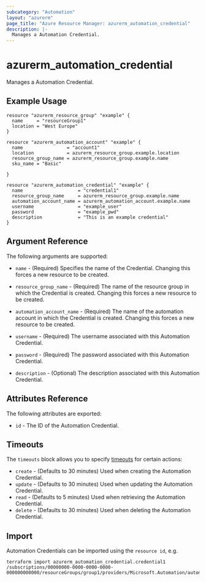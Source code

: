 ```yaml
---
subcategory: "Automation"
layout: "azurerm"
page_title: "Azure Resource Manager: azurerm_automation_credential"
description: |-
  Manages a Automation Credential.
---
```


# azurerm_automation_credential

Manages a Automation Credential.

## Example Usage

```hcl
resource "azurerm_resource_group" "example" {
  name     = "resourceGroup1"
  location = "West Europe"
}

resource "azurerm_automation_account" "example" {
  name                = "account1"
  location            = azurerm_resource_group.example.location
  resource_group_name = azurerm_resource_group.example.name
  sku_name = "Basic"
  
}

resource "azurerm_automation_credential" "example" {
  name                    = "credential1"
  resource_group_name     = azurerm_resource_group.example.name
  automation_account_name = azurerm_automation_account.example.name
  username                = "example_user"
  password                = "example_pwd"
  description             = "This is an example credential"
}
```

## Argument Reference

The following arguments are supported:

* `name` - (Required) Specifies the name of the Credential. Changing this forces a new resource to be created.

* `resource_group_name` - (Required) The name of the resource group in which the Credential is created. Changing this forces a new resource to be created.

* `automation_account_name` - (Required) The name of the automation account in which the Credential is created. Changing this forces a new resource to be created.

* `username` - (Required) The username associated with this Automation Credential.

* `password` - (Required) The password associated with this Automation Credential.

* `description` -  (Optional) The description associated with this Automation Credential.

## Attributes Reference

The following attributes are exported:

* `id` - The ID of the Automation Credential.

## Timeouts

The `timeouts` block allows you to specify [timeouts](https://www.terraform.io/docs/configuration/resources.html#timeouts) for certain actions:

* `create` - (Defaults to 30 minutes) Used when creating the Automation Credential.
* `update` - (Defaults to 30 minutes) Used when updating the Automation Credential.
* `read` - (Defaults to 5 minutes) Used when retrieving the Automation Credential.
* `delete` - (Defaults to 30 minutes) Used when deleting the Automation Credential.

## Import

Automation Credentials can be imported using the `resource id`, e.g.

```shell
terraform import azurerm_automation_credential.credential1 /subscriptions/00000000-0000-0000-0000-000000000000/resourceGroups/group1/providers/Microsoft.Automation/automationAccounts/account1/credentials/credential1
```

